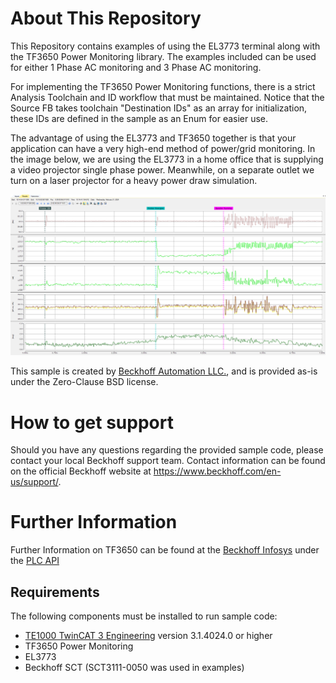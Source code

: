 # About This Repository


This Repository contains examples of using the EL3773 terminal along with the TF3650 Power Monitoring library. The examples included can be used for either 1 Phase AC monitoring and 3 Phase AC monitoring. 

For implementing the TF3650 Power Monitoring functions, there is a strict Analysis Toolchain and ID workflow that must be maintained. Notice that the Source FB takes toolchain "Destination IDs" as an array for initialization, these IDs are defined in the sample as an Enum for easier use.

The advantage of using the EL3773 and TF3650 together is that your application can have a very high-end method of power/grid monitoring. In the image below, we are using the EL3773 in a home office that is supplying a video projector single phase power. Meanwhile, on a separate outlet we turn on a laser projector for a heavy power draw simulation.

![PowerMonitoring_LaserPrinter](/Images/PowerMonitoring_LaserPrinter.PNG)



This sample is created by [Beckhoff Automation LLC.](https://www.beckhoff.com/en-us/), and is provided as-is under the Zero-Clause BSD license.

# How to get support

Should you have any questions regarding the provided sample code, please contact your local Beckhoff support team. Contact information can be found on the official Beckhoff website at https://www.beckhoff.com/en-us/support/.

# Further Information

Further Information on TF3650 can be found at the [Beckhoff Infosys](https://infosys.beckhof.com) under the [PLC API](https://infosys.beckhoff.com/content/1033/tf3650_tc3_power_monitoring/6096457867.html)

## Requirements

The following components must be installed to run sample code:

- [TE1000 TwinCAT 3 Engineering](https://www.beckhoff.com/en-en/products/automation/twincat/te1xxx-twincat-3-engineering/te1000.html) version 3.1.4024.0 or higher
- TF3650 Power Monitoring
- EL3773
- Beckhoff SCT (SCT3111-0050 was used in examples)
